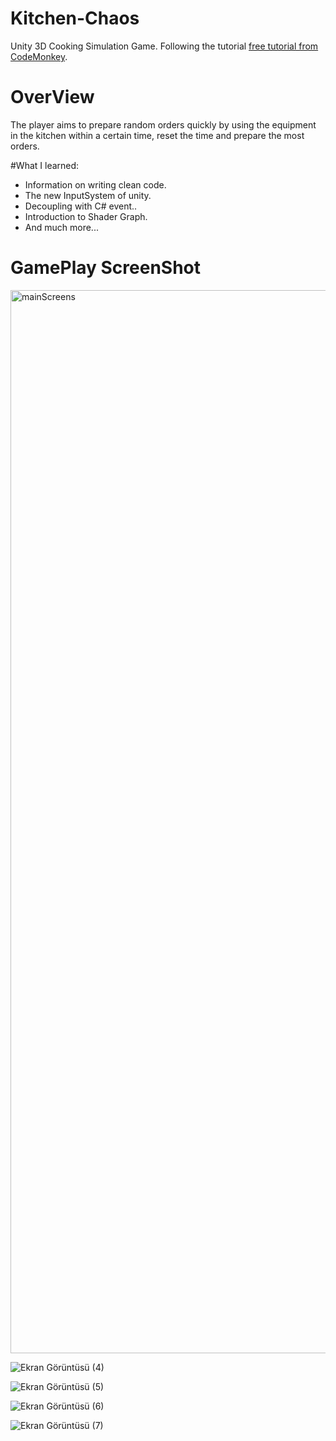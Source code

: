 # Kitchen-Chaos
Unity 3D Cooking Simulation Game. Following the tutorial [free tutorial from CodeMonkey]([https://unitycodemonkey.com/kitchenchaoscourse.php](https://www.youtube.com/watch?v=AmGSEH7QcDg&list=PLI5KGtDrj4HVInyXdx5N2oYUAb9U7rJ4L&index=4&t=14771s&ab_channel=CodeMonkey)https://www.youtube.com/watch?v=AmGSEH7QcDg&list=PLI5KGtDrj4HVInyXdx5N2oYUAb9U7rJ4L&index=4&t=14771s&ab_channel=CodeMonkey).

# OverView
The player aims to prepare random orders quickly by using the equipment in the kitchen within a certain time, reset the time and prepare the most orders.

#What I learned:
- Information on writing clean code.
- The new InputSystem of unity.
- Decoupling with C# event..
- Introduction to Shader Graph.
- And much more...

# GamePlay ScreenShot
<img width="1701" alt="mainScreens" src="https://github.com/tatakrbyk/Kitchen-Chaos/assets/89932770/098b0ec9-ff8a-46fa-8234-29b37ac9357c">

![Ekran Görüntüsü (4)](https://github.com/tatakrbyk/Kitchen-Chaos/assets/89932770/2a3f9a0a-1666-4cd8-ab3a-36a79675e3fe)

![Ekran Görüntüsü (5)](https://github.com/tatakrbyk/Kitchen-Chaos/assets/89932770/ccc8e5c2-f7e5-4739-a1e2-eae1ce8e0478)

![Ekran Görüntüsü (6)](https://github.com/tatakrbyk/Kitchen-Chaos/assets/89932770/18ad3e32-ccb8-4f4d-b447-0f4e479dd4ad)

![Ekran Görüntüsü (7)](https://github.com/tatakrbyk/Kitchen-Chaos/assets/89932770/0b5bcd79-b7ef-4e63-aa63-9c350a3f4f8f)
